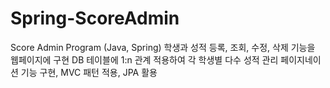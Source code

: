 # Spring-ScoreAdmin
Score Admin Program (Java, Spring)
학생과 성적 등록, 조회, 수정, 삭제 기능을 웹페이지에 구현
DB 테이블에 1:n 관계 적용하여 각 학생별 다수 성적 관리
페이지네이션 기능 구현, MVC 패턴 적용, JPA 활용
